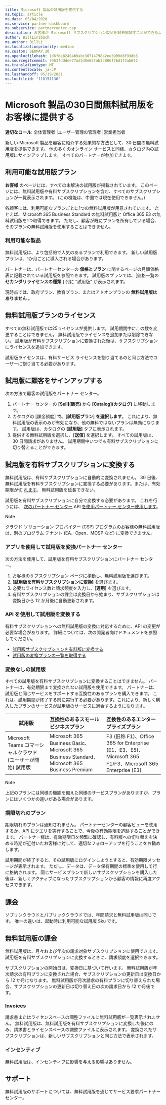 ```yaml
---
title: Microsoft 製品の試用版を提供する
ms.topic: article
ms.date: 05/04/2020
ms.service: partner-dashboard
ms.subservice: partnercenter-csp
description: お客様が Microsoft サブスクリプション製品を30日間試すことができるようにします。 他の多くのオンラインサービスと同様に、カタログの無料試用版にサインアップします。
author: BillLinzbach
ms.author: BillLi
ms.localizationpriority: medium
ms.custom: SEOMAY.20
ms.openlocfilehash: 1d6fda82464b9abc30714798a2ee3999d8f93db5
ms.sourcegitcommit: 7063fdddee77ad2d8e627ab3c806f76d173ab652
ms.translationtype: MT
ms.contentlocale: ja-JP
ms.lasthandoff: 05/19/2021
ms.locfileid: "110151136"
---
```

# <a name="give-customers-30-day-free-trials-of-microsoft-products"></a>Microsoft 製品の30日間無料試用版をお客様に提供する

**適切なロール**: 全体管理者 |ユーザー管理の管理者 |営業担当者

新しい Microsoft 製品を顧客に紹介する効果的な方法として、30 日間の無料試用版を提供できます。 他の多くのオンライン サービスと同様、カタログ内の試用版にサインアップします。 すべてのパートナーが参加できます。

## <a name="available-trial-offers"></a>利用可能な試用版プラン

**お客様** のページには、すべての未解決の試用版が掲載されています。 このページには、無料試用版や有料サブスクリプションを含む、すべてのサブスクリプションが一覧表示されます。 (この機能は、中国では現在使用できません。)

各顧客には、利用可能なプランごとに1つの無料試用版が用意されています。 たとえば、Microsoft 365 Business Standard の無料試用版と Office 365 E3 の無料試用版を1つ取得できます。 ただし、顧客が既にプランを所有している場合、そのプランの無料試用版を使用することはできません。

### <a name="available-products"></a>利用可能な製品

無料試用版は、より包括的で人気のあるプランで利用できます。 新しい試用版プランは、1か月ごとに導入される場合があります。

パートナーは、パートナーセンターの **価格とプラン** に関するページの月額価格表に記載されている試用版を参照できます。 試用版のプランでは、[価格一覧の **セカンダリライセンスの種類** ] 列に "試用版" が表示されます。

現時点では、政府プラン、教育プラン、またはアドオンプランの **無料試用版はありません** 。

## <a name="licenses-for-free-trial-offers"></a>無料試用版プランのライセンス

すべての無料試用版では25ライセンスが提供します。 試用期間中にこの数を変更することはできません。 無料試用版でライセンスを追加または削除できない。 試用版が有料サブスクリプションに変換された後は、サブスクリプションにライセンスを追加できます。

試用版ライセンスは、有料サービス ライセンスを割り当てるのと同じ方法でユーザーに割り当てる必要があります。

## <a name="sign-customers-up-for-trials"></a>試用版に顧客をサインアップする

次の方法で顧客の試用版をパートナー センター。

1. パートナー センターの **[Sell]\(販売\)** から **[Catalog]\(カタログ\)** に移動します。 
2. カタログの [課金頻度] **で、[試用版プラン**] **を選択します**。 これにより、無料試用版の表示のみが有効になり、他の無料ではないプランは無効になります。 試用版は、カタログの **[試用版]** タブに表示されます。
3. 提供する無料試用版を選択し、**[送信]** を選択します。 すべての試用版は、30 日間請求がありません。 試用期間中いつでも有料サブスクリプションに切り替えることができます。

## <a name="converting-trials-to-paid-subscriptions"></a>試用版を有料サブスクリプションに変換する

無料試用版は、有料サブスクリプションに自動的に変換されません。 30 日後、無料試用版を有料サブスクリプションに変換する必要があります。または、有効期限が切 [れます](#expiring-offers)。 無料試用版を延長できない。

試用版を有料サブスクリプションに自分で変換する必要があります。 これを行うには、 [次のパートナー センター](#convert-trials-using-partner-center) API [を使用パートナー センター使用します](#convert-trials-using-apis)。

> [!NOTE]
> クラウド ソリューション プロバイダー (CSP) プログラムのお客様の無料試用版は、別のプログラム テナント (EA、Open、MOSP など) に変換できません。

### <a name="convert-trials-using-partner-center"></a>アプリを使用して試用版を変換パートナー センター

次の方法を使用して、試用版を有料サブスクリプションにパートナー センター。

1. お客様のサブスクリプション ページに移動し、無料試用版を選びます。
2. **[試用版を有料サブスクリプションに変換]** を選びます。
3. 必要なライセンス数と請求頻度を入力し、**[適用]** を選びます。
4. 有料サブスクリプションの課金は変換日から始まり、サブスクリプションは変換日から 12 か月後に自動更新されます。 

### <a name="convert-trials-using-apis"></a>API を使用して試用版を変換する

有料サブスクリプションへの無料試用版の変換に対応するために、API の変更が必要な場合があります。 詳細については、次の開発者向けドキュメントを参照してください。

- [試用版サブスクリプションを有料版に変換する](/partner-center/develop/convert-a-trial-subscription-to-paid)
- [試用版の変換プランの一覧を取得する](/partner-center/develop/get-a-list-of-trial-conversion-offers)

### <a name="trials-without-conversions"></a>変換なしの試用版

すべての試用版を有料サブスクリプションに変換することはできません。 パートナーは、有効期限まで変換されない試用版を使用できます。 パートナーは、試用版と同じサービスをサポートする互換性のあるプランを購入できます。  これは、試用期間が終了する前に実行する必要があります。これにより、新しく購入したプランのサービスが試用版のサービスに適合するようになります。 

|**試用版**   |**互換性のあるスモールビジネスプラン**   |**互換性のあるエンタープライズプラン**   |
|----------------------------|:---------------------------------|:------------------------------------------|
|Microsoft Teams コマーシャルクラウド (ユーザーが開始) 試用版   |Microsoft 365 Business Basic、Microsoft 365 Business Standard、Microsoft 365 Business Premium   | F3 (旧称 F1)、Office 365 for Enterprise (E1、E3、E5)、Microsoft 365 F1/F3、Microsoft 365 Enterprise (E3)   |

>[!NOTE]
>上記のプランには同様の機能を備えた同様のサービスプランがありますが、プランにはいくつかの違いがある場合があります。

### <a name="expiring-offers"></a>期限切れのプラン

期限切れのプランは通知されません。 パートナーセンターの顧客ビューを使用するか、API にクエリを実行することで、今後の有効期限を追跡することができます。 パートナー様は、有効期限日を頻繁に確認し、有料版への切り替えを決める時期が近付いたお客様に対して、適切なフォローアップを行うことをお勧めします。

試用期間が終了すると、その試用版にログインしようとすると、有効期限メッセージが表示されます。 ただし、データは、データ保有期間の標準を使用して行に格納されます。 同じサービスプランで新しいサブスクリプションを購入した後は、新しくアクティブになったサブスクリプションから顧客の情報に再度アクセスできます。

## <a name="billing"></a>課金

ソブリンクラウドとパブリッククラウドでは、年間請求と無料試用版は同じです。 唯一の違いは、起動時に利用可能な試用版 Sku です。

## <a name="billing-for-free-trials"></a>無料試用版の課金

無料試用版は、月々および年次の請求対象サブスクリプションに使用できます。 試用版を有料サブスクリプションに変換するときに、請求頻度を選択できます。

サブスクリプションの開始日は、変換日に基づいて行います。 無料試用版が年次請求の有料プランに変換された場合、サブスクリプションの更新日は変換日から 12 か月になります。 無料試用版が月次請求の有料プランに切り替えられた場合、サブスクリプションの更新日は切り替え日の次の請求日から 12 か月後です。

### <a name="invoices"></a>Invoices

請求書またはライセンスベースの調整ファイルに無料試用版が一覧表示されません。 無料試用版は、無料試用版を有料サブスクリプションに変換した後にのみ、請求書とライセンスベースの調整ファイルに表示されます。 変換されたサブスクリプションは、新しいサブスクリプションと同じ方法で表示されます。

### <a name="incentives"></a>インセンティブ

無料試用版は、インセンティブに影響を与える影響はありません。

## <a name="support"></a>サポート

無料試用版のサポートについては、無料試用版を通じてサービス要求パートナー センター。